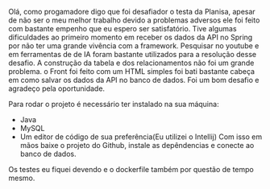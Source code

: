 Olá, como progamadore digo que foi desafiador o testa da Planisa, apesar de não ser o meu melhor trabalho devido a problemas adversos ele foi feito com bastante empenho que eu espero ser satisfatório. Tive algumas dificuldades ao primeiro momento em receber os dados da API no Spring por não ter uma grande vivência com a framework. Pesquisar no youtube e em ferramentas de de IA foram bastante utilizados para a resolução desse desafio.
A construção da tabela e dos relacionamentos não foi um grande problema. o Front foi feito com um HTML simples foi bati bastante cabeça em como salvar os dados da API no banco de dados. Foi um bom desafio e agradeço pela oportunidade.

Para rodar o projeto é necessário ter instalado na sua máquina:
- Java
- MySQL
- Um editor de código de sua preferência(Eu utilizei o Intellij)
Com isso em mãos baixe o projeto do Github, instale as depêndencias e conecte ao banco de dados.

Os testes eu fiquei devendo e o dockerfile também por questão de tempo mesmo.

